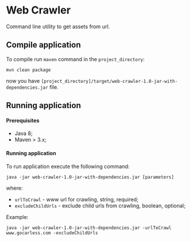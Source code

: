 # Web Crawler

Command line utility to get assets from url.

## Compile application

To compile run `maven` command in the `project_directory`:
```
mvn clean package
```
now you have `[project_directory]/target/web-crawler-1.0-jar-with-dependencies.jar` file.


## Running application

#### Prerequisites
- Java 8;
- Maven > 3.x;

#### Running application
To run application execute the following command:
```
java -jar web-crawler-1.0-jar-with-dependencies.jar [parameters]
```

where: 
- `urlToCrawl` - www url for crawling, string, required;
- `excludeChildUrls` - exclude child urls from crawling, boolean, optional; 

Example: 
```
java -jar web-crawler-1.0-jar-with-dependencies.jar -urlToCrawl www.gocarless.com -excludeChildUrls

```



